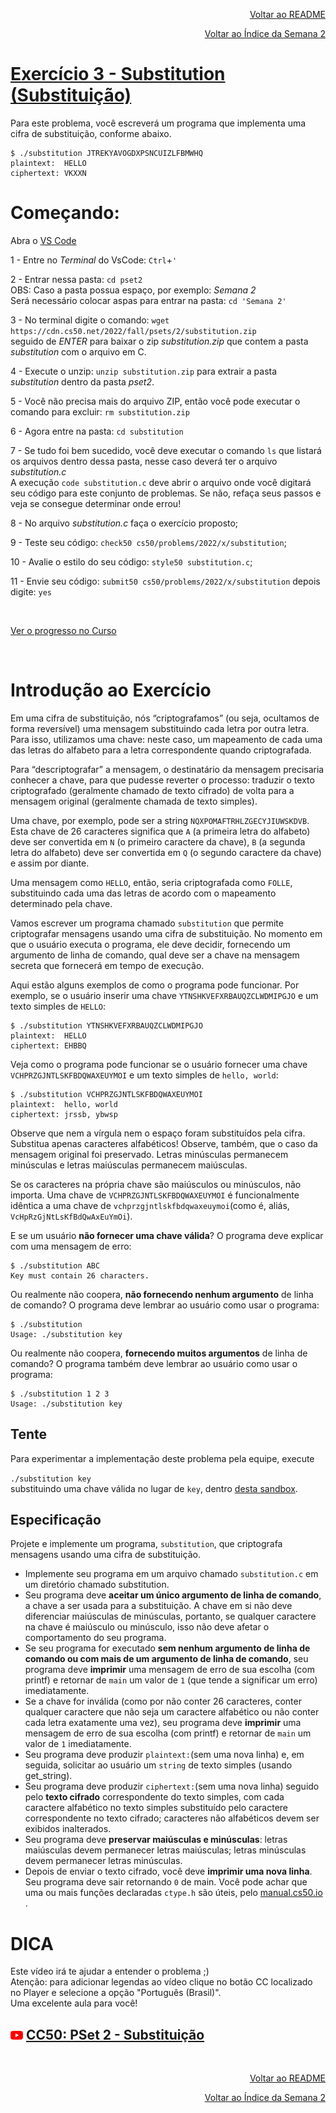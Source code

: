 <p align="right">
   <a href="https://patyfil.github.io/cs50-cc50-harvard/">Voltar ao README</a>
</p>
<p align="right">
   <a href="https://patyfil.github.io/cs50-cc50-harvard/2-Arrays.html">Voltar ao Índice da Semana 2</a>
</p>

# [Exercício 3 - Substitution (Substituição)](https://cs50.harvard.edu/x/2022/psets/2/substitution/)

Para este problema, você escreverá um programa que implementa uma cifra de substituição, conforme abaixo.

```
$ ./substitution JTREKYAVOGDXPSNCUIZLFBMWHQ
plaintext:  HELLO
ciphertext: VKXXN
```

# Começando:

Abra o [VS Code](https://code.cs50.io/)

1 - Entre no *Terminal* do VsCode: `Ctrl`+`'`  

2 - Entrar nessa pasta: `cd pset2`  
OBS: Caso a pasta possua espaço, por exemplo: *Semana 2*  
Será necessário colocar aspas para entrar na pasta: `cd 'Semana 2'` 

3 - No terminal digite o comando: `wget https://cdn.cs50.net/2022/fall/psets/2/substitution.zip`  
seguido de *ENTER* para baixar o zip *substitution.zip* que contem a pasta *substitution* com o arquivo em C.  

4 - Execute o unzip: `unzip substitution.zip` para extrair a pasta *substitution* dentro da pasta *pset2*.  

5 - Você não precisa mais do arquivo ZIP, então você pode executar o comando para excluir: `rm substitution.zip`  

6 - Agora entre na pasta: `cd substitution`  

7 - Se tudo foi bem sucedido, você deve executar o comando `ls` que listará os arquivos dentro dessa pasta, nesse caso deverá ter o arquivo *substitution.c*  
A execução `code substitution.c` deve abrir o arquivo onde você digitará seu código para este conjunto de problemas. Se não, refaça seus passos e veja se consegue determinar onde errou!  

8 - No arquivo *substitution.c* faça o exercício proposto;

9 - Teste seu código: `check50 cs50/problems/2022/x/substitution`;  

10 - Avalie o estilo do seu código: `style50 substitution.c`;  

11 - Envie seu código: `submit50 cs50/problems/2022/x/substitution` depois digite: `yes`  

&nbsp;

[Ver o progresso no Curso](https://cs50.me/cs50x)

&nbsp;

# Introdução ao Exercício  
Em uma cifra de substituição, nós “criptografamos” (ou seja, ocultamos de forma reversível) uma mensagem substituindo cada letra por outra letra. Para isso, utilizamos uma chave: neste caso, um mapeamento de cada uma das letras do alfabeto para a letra correspondente quando criptografada.  

Para “descriptografar” a mensagem, o destinatário da mensagem precisaria conhecer a chave, para que pudesse reverter o processo: traduzir o texto criptografado (geralmente chamado de texto cifrado) de volta para a mensagem original (geralmente chamada de texto simples).  

Uma chave, por exemplo, pode ser a string `NQXPOMAFTRHLZGECYJIUWSKDVB`. Esta chave de 26 caracteres significa que `A` (a primeira letra do alfabeto) deve ser convertida em `N` (o primeiro caractere da chave), `B` (a segunda letra do alfabeto) deve ser convertida em `Q` (o segundo caractere da chave) e assim por diante.

Uma mensagem como `HELLO`, então, seria criptografada como `FOLLE`, substituindo cada uma das letras de acordo com o mapeamento determinado pela chave.

Vamos escrever um programa chamado `substitution` que permite criptografar mensagens usando uma cifra de substituição. No momento em que o usuário executa o programa, ele deve decidir, fornecendo um argumento de linha de comando, qual deve ser a chave na mensagem secreta que fornecerá em tempo de execução.

Aqui estão alguns exemplos de como o programa pode funcionar. Por exemplo, se o usuário inserir uma chave `YTNSHKVEFXRBAUQZCLWDMIPGJO` e um texto simples de `HELLO`:

```
$ ./substitution YTNSHKVEFXRBAUQZCLWDMIPGJO
plaintext:  HELLO
ciphertext: EHBBQ
```

Veja como o programa pode funcionar se o usuário fornecer uma chave `VCHPRZGJNTLSKFBDQWAXEUYMOI` e um texto simples de `hello, world`:

```
$ ./substitution VCHPRZGJNTLSKFBDQWAXEUYMOI
plaintext:  hello, world
ciphertext: jrssb, ybwsp
```

Observe que nem a vírgula nem o espaço foram substituídos pela cifra. Substitua apenas caracteres alfabéticos! Observe, também, que o caso da mensagem original foi preservado. Letras minúsculas permanecem minúsculas e letras maiúsculas permanecem maiúsculas.

Se os caracteres na própria chave são maiúsculos ou minúsculos, não importa. Uma chave de `VCHPRZGJNTLSKFBDQWAXEUYMOI` é funcionalmente idêntica a uma chave de `vchprzgjntlskfbdqwaxeuymoi`(como é, aliás, `VcHpRzGjNtLsKfBdQwAxEuYmOi`).

E se um usuário **não fornecer uma chave válida**? O programa deve explicar com uma mensagem de erro:

```
$ ./substitution ABC
Key must contain 26 characters.
```

Ou realmente não coopera, **não fornecendo nenhum argumento** de linha de comando? O programa deve lembrar ao usuário como usar o programa:

```
$ ./substitution
Usage: ./substitution key
```

Ou realmente não coopera, **fornecendo muitos argumentos** de linha de comando? O programa também deve lembrar ao usuário como usar o programa:

```
$ ./substitution 1 2 3
Usage: ./substitution key
```

## Tente
Para experimentar a implementação deste problema pela equipe, execute  

`./substitution key`  
substituindo uma chave válida no lugar de `key`, dentro [desta sandbox](http://bit.ly/30Gnoru).  

## Especificação  

Projete e implemente um programa, `substitution`, que criptografa mensagens usando uma cifra de substituição.

* Implemente seu programa em um arquivo chamado `substitution.c` em um diretório chamado substitution.  
* Seu programa deve **aceitar um único argumento de linha de comando**, a chave a ser usada para a substituição. A chave em si não deve diferenciar maiúsculas de minúsculas, portanto, se qualquer caractere na chave é maiúsculo ou minúsculo, isso não deve afetar o comportamento do seu programa.  
* Se seu programa for executado **sem nenhum argumento de linha de comando ou com mais de um argumento de linha de comando**, seu programa deve **imprimir** uma mensagem de erro de sua escolha (com printf) e retornar de `main` um valor de `1` (que tende a significar um erro) imediatamente.  
* Se a chave for inválida (como por não conter 26 caracteres, conter qualquer caractere que não seja um caractere alfabético ou não conter cada letra exatamente uma vez), seu programa deve **imprimir** uma mensagem de erro de sua escolha (com printf) e retornar de `main` um valor de `1` imediatamente.  
* Seu programa deve produzir `plaintext:`(sem uma nova linha) e, em seguida, solicitar ao usuário um `string` de texto simples (usando get_string).
* Seu programa deve produzir `ciphertext:`(sem uma nova linha) seguido pelo **texto cifrado** correspondente do texto simples, com cada caractere alfabético no texto simples substituído pelo caractere correspondente no texto cifrado; caracteres não alfabéticos devem ser exibidos inalterados.  
* Seu programa deve **preservar maiúsculas e minúsculas**: letras maiúsculas devem permanecer letras maiúsculas; letras minúsculas devem permanecer letras minúsculas.
* Depois de enviar o texto cifrado, você deve **imprimir uma nova linha**. Seu programa deve sair retornando `0` de main.
Você pode achar que uma ou mais funções declaradas `ctype.h` são úteis, pelo [manual.cs50.io](https://manual.cs50.io/) .

# DICA  

Este vídeo irá te ajudar a entender o problema ;)  
Atenção: para adicionar legendas ao vídeo clique no botão CC localizado no Player e selecione a opção "Português (Brasil)".  
Uma excelente aula para você!  
## <img src="../assets/youtube.svg" width=20 /> [CC50: PSet 2 - Substituição](https://www.youtube.com/watch?v=yOGX9KxvYnA)

&nbsp;

<p align="right">
   <a href="https://patyfil.github.io/cs50-cc50-harvard/">Voltar ao README</a>
</p>
<p align="right">
   <a href="https://patyfil.github.io/cs50-cc50-harvard/2-Arrays.html">Voltar ao Índice da Semana 2</a>
</p>
